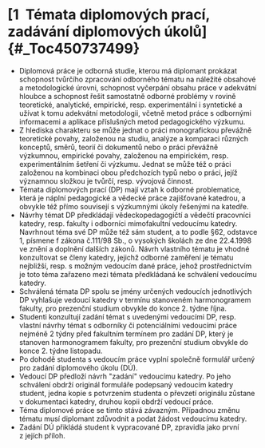 # [1  Témata diplomových prací, zadávání diplomových úkolů]{#_Toc450737499}

-   Diplomová práce je odborná studie, kterou má diplomant prokázat
    schopnost tvůrčího zpracování odborného tématu na náležité obsahové
    a metodologické úrovni, schopnost vyčerpání obsahu práce v adekvátní
    hloubce a schopnost řešit samostatně odborné problémy v rovině
    teoretické, analytické, empirické, resp. experimentální i syntetické
    a užívat k tomu adekvátní metodologii, včetně metod práce
    s odbornými informacemi a aplikace příslušných metod pedagogického
    výzkumu.
-   Z hlediska charakteru se může jednat o práci monografickou převážně
    teoretické povahy, založenou na studiu, analýze a komparaci různých
    konceptů, směrů, teorií či dokumentů nebo o práci převážně
    výzkumnou, empirické povahy, založenou na empirickém, resp.
    experimentálním šetření či výzkumu. Jednat se může též o práci
    založenou na kombinaci obou předchozích typů nebo o práci, jejíž
    významnou složkou je tvůrčí, resp. vývojová činnost.
-   Témata diplomových prací (DP) mají vztah k odborné problematice,
    která je náplní pedagogické a vědecké práce zajišťované katedrou, a
    obvykle též přímo souvisejí s výzkumnými úkoly řešenými na katedře.
-   Návrhy témat DP předkládají vědeckopedagogičtí a vědečtí pracovníci
    katedry, resp. fakulty i odborníci mimofakultní vedoucímu katedry.
    Navrhnout téma své DP může též sám student, a to podle §62, odstavce
    1, písmene f zákona č.111/98 Sb., o vysokých školách ze dne
    22.4.1998 ve znění a doplnění dalších zákonů. Návrh vlastního tématu
    je vhodné konzultovat se členy katedry, jejichž odborné zaměření je
    tématu nejbližší, resp. s možným vedoucím dané práce, jehož
    prostřednictvím je toto téma zařazeno mezi témata předkládaná ke
    schválení vedoucímu katedry.
-   Schválená témata DP spolu se jmény určených vedoucích jednotlivých
    DP vyhlašuje vedoucí katedry v termínu stanoveném harmonogramem
    fakulty, pro prezenční studium obvykle do konce 2. týdne října.
-   Studenti konzultují zadání témat s uvedenými vedoucími DP, resp.
    vlastní návrhy témat s odborníky či potenciálními vedoucími práce
    nejméně 2 týdny před fakultním termínem pro zadání DP, který je
    stanoven harmonogramem fakulty, pro prezenční studium obvykle do
    konce 2. týdne listopadu.
-   Po dohodě studenta s vedoucím práce vyplní společně formulář určený
    pro zadání diplomového úkolu (DÚ).
-   Vedoucí DP předloží návrh \"zadání\" vedoucímu katedry. Po jeho
    schválení obdrží originál formuláře podepsaný vedoucím katedry
    student, jedna kopie s potvrzením studenta o převzetí originálu
    zůstane v dokumentaci katedry, druhou kopii obdrží vedoucí práce.
-   Téma diplomové práce se tímto stává závazným. Případnou změnu tématu
    musí diplomant zdůvodnit a podat žádost vedoucímu katedry.
-   Zadání DÚ přikládá student k vypracované DP, zpravidla jako první
    z jejích příloh.
